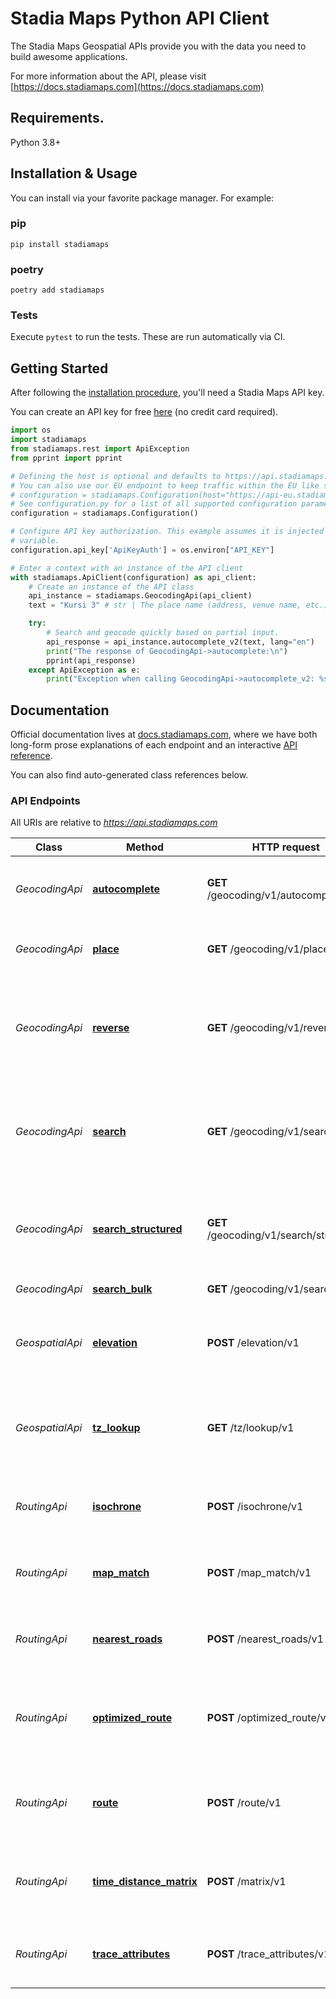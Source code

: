 # Stadia Maps Python API Client

The Stadia Maps Geospatial APIs provide you with the data you need to build awesome applications.

For more information about the API, please visit [https://docs.stadiamaps.com](https://docs.stadiamaps.com)

## Requirements.

Python 3.8+

## Installation & Usage

You can install via your favorite package manager.
For example:

### pip

```shell
pip install stadiamaps
```

### poetry

```shell
poetry add stadiamaps
```

### Tests

Execute `pytest` to run the tests. These are run automatically via CI.

## Getting Started

After following the [installation procedure](#installation--usage), you'll need a Stadia Maps API key.

You can create an API key for free
[here](https://client.stadiamaps.com/signup/?utm_source=github&utm_campaign=sdk_readme&utm_content=python_readme)
(no credit card required).

```python
import os
import stadiamaps
from stadiamaps.rest import ApiException
from pprint import pprint

# Defining the host is optional and defaults to https://api.stadiamaps.com
# You can also use our EU endpoint to keep traffic within the EU like so:
# configuration = stadiamaps.Configuration(host="https://api-eu.stadiamaps.com")
# See configuration.py for a list of all supported configuration parameters.
configuration = stadiamaps.Configuration()

# Configure API key authorization. This example assumes it is injected via an environment
# variable.
configuration.api_key['ApiKeyAuth'] = os.environ["API_KEY"]

# Enter a context with an instance of the API client
with stadiamaps.ApiClient(configuration) as api_client:
    # Create an instance of the API class
    api_instance = stadiamaps.GeocodingApi(api_client)
    text = "Kursi 3" # str | The place name (address, venue name, etc.) to search for.

    try:
        # Search and geocode quickly based on partial input.
        api_response = api_instance.autocomplete_v2(text, lang="en")
        print("The response of GeocodingApi->autocomplete:\n")
        pprint(api_response)
    except ApiException as e:
        print("Exception when calling GeocodingApi->autocomplete_v2: %s\n" % e)
```

## Documentation

Official documentation lives at [docs.stadiamaps.com](https://docs.stadiamaps.com/?utm_source=github&utm_campaign=sdk_readme&utm_content=python_readme),
where we have both long-form prose explanations of each endpoint and an interactive [API reference](https://docs.stadiamaps.com/api-reference/?utm_source=github&utm_campaign=sdk_readme&utm_content=python_readme).

You can also find auto-generated class references below.

### API Endpoints

All URIs are relative to *https://api.stadiamaps.com*

Class | Method                                                              | HTTP request                            | Description
------------ |---------------------------------------------------------------------|-----------------------------------------| -------------
*GeocodingApi* | [**autocomplete**](docs/GeocodingApi.md#autocomplete)               | **GET** /geocoding/v1/autocomplete      | Search and geocode quickly based on partial input.
*GeocodingApi* | [**place**](docs/GeocodingApi.md#place)                             | **GET** /geocoding/v1/place             | Retrieve details of a place using its GID.
*GeocodingApi* | [**reverse**](docs/GeocodingApi.md#reverse)                         | **GET** /geocoding/v1/reverse           | Find places and addresses near geographic coordinates (reverse geocoding).
*GeocodingApi* | [**search**](docs/GeocodingApi.md#search)                           | **GET** /geocoding/v1/search            | Search for location and other info using a place name or address (forward geocoding).
*GeocodingApi* | [**search_structured**](docs/GeocodingApi.md#search_structured)     | **GET** /geocoding/v1/search/structured | Find locations matching components (structured forward geocoding).
*GeocodingApi* | [**search_bulk**](docs/GeocodingApi.md#search_bulk)                 | **GET** /geocoding/v1/search/bulk       | Bulk geocoding.
*GeospatialApi* | [**elevation**](docs/GeospatialApi.md#elevation)                    | **POST** /elevation/v1                  | Get the elevation profile along a polyline or at a point.
*GeospatialApi* | [**tz_lookup**](docs/GeospatialApi.md#tz_lookup)                    | **GET** /tz/lookup/v1                   | Get the current time zone information for any point on earth.
*RoutingApi* | [**isochrone**](docs/RoutingApi.md#isochrone)                       | **POST** /isochrone/v1                  | Calculate areas of equal travel time from a location.
*RoutingApi* | [**map_match**](docs/RoutingApi.md#map_match)                       | **POST** /map_match/v1                  | Match a recorded route to the road network.
*RoutingApi* | [**nearest_roads**](docs/RoutingApi.md#nearest_roads)               | **POST** /nearest_roads/v1              | Find the nearest roads to the set of input locations.
*RoutingApi* | [**optimized_route**](docs/RoutingApi.md#optimized_route)           | **POST** /optimized_route/v1            | Calculate an optimized route between a known start and end point.
*RoutingApi* | [**route**](docs/RoutingApi.md#route)                               | **POST** /route/v1                      | Get turn by turn routing instructions between two or more locations.
*RoutingApi* | [**time_distance_matrix**](docs/RoutingApi.md#time_distance_matrix) | **POST** /matrix/v1                     | Calculate a time distance matrix for use in an optimizer.
*RoutingApi* | [**trace_attributes**](docs/RoutingApi.md#trace_attributes)         | **POST** /trace_attributes/v1           | Trace the attributes of roads visited on a route.

